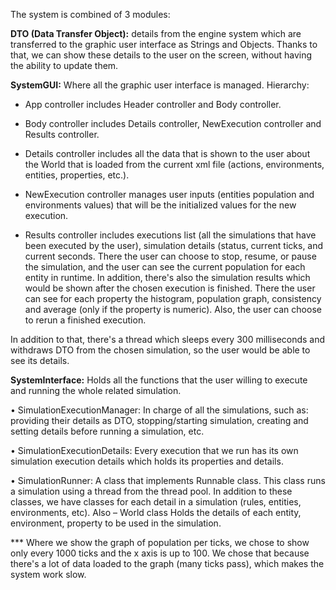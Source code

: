 The system is combined of 3 modules:

**DTO (Data Transfer Object):**
details from the engine system which are transferred to the graphic user interface as Strings and Objects. Thanks to that, we can show these details to the user on the screen, without having the ability to update them.

**SystemGUI:**
Where all the graphic user interface is managed. 
Hierarchy: 
* App controller includes Header controller and Body controller.
  
* Body controller includes Details controller, NewExecution controller and Results controller.
  
* Details controller includes all the data that is shown to the user about the World that is loaded from the current xml file (actions, environments, entities, properties, etc.).
  
* NewExecution controller manages user inputs (entities population and environments values) that will be the initialized values for the new execution.
  
* Results controller includes executions list (all the simulations that have been executed by the user), simulation details (status, current ticks, and current seconds.
There the user can choose to stop, resume, or pause the simulation, and the user can see the current population for each entity in runtime. In addition, there's also the simulation results which would be shown after the chosen execution is finished. There the user can see for each property the histogram, population graph, consistency and average (only if the property is numeric). Also, the user can choose to rerun a finished execution.

In addition to that, there's a thread which sleeps every 300 milliseconds and withdraws DTO from the chosen simulation, so the user would be able to see its details.

**SystemInterface:**
Holds all the functions that the user willing to execute and running the whole related simulation.

• SimulationExecutionManager: In charge of all the simulations, such as: providing their details as DTO, stopping/starting simulation, creating and setting details before running a simulation, etc. 

• SimulationExecutionDetails: Every execution that we run has its own simulation execution details which holds its properties and details. 

• SimulationRunner: A class that implements Runnable class. This class runs a simulation using a thread from the thread pool. In addition to these classes, we have classes for each detail in a simulation (rules, entities, environments, etc). Also – World class Holds the details of each entity, environment, property to be used in the simulation.


*** Where we show the graph of population per ticks, we chose to show only every 1000 ticks and the x axis is up to 100.
We chose that because there's a lot of data loaded to the graph (many ticks pass), which makes the system work slow.
